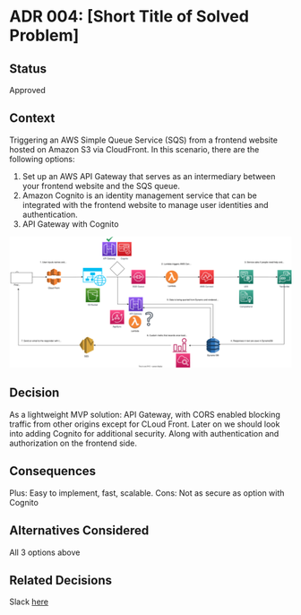 # ADR 004: [Short Title of Solved Problem]

## Status
Approved

## Context
Triggering an AWS Simple Queue Service (SQS) from a frontend website hosted on Amazon S3 via CloudFront. In this scenario, there are the following options:

1. Set up an AWS API Gateway that serves as an intermediary between your frontend website and the SQS queue.
2. Amazon Cognito is an identity management service that can be integrated with the frontend website to manage user identities and authentication.
3. API Gateway with Cognito

![](./../../assets/diagrams/arch_decision_diagram_v2.drawio.svg)

## Decision
As a lightweight MVP solution: API Gateway, with CORS enabled blocking traffic from other origins except for CLoud Front. Later on we should look into adding Cognito for additional security. Along with authentication and authorization on the frontend side.

## Consequences
Plus: Easy to implement, fast, scalable.
Cons: Not as secure as option with Cognito

## Alternatives Considered
All 3 options above

## Related Decisions
Slack [here](https://aihackmelb.slack.com/archives/C066QP8GLRF/p1700431126197149)

